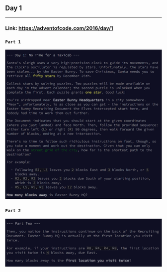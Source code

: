 ## Day 1
___

### Link: https://adventofcode.com/2016/day/1

### `Part 1`
![img.png](part1.png)

### `Part 2`
![img_1.png](part2.png)